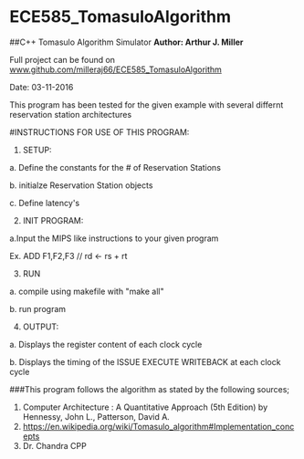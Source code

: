 # ECE585_TomasuloAlgorithm
##C++ Tomasulo Algorithm Simulator
**Author:   Arthur J. Miller**

Full project can be found on www.github.com/milleraj66/ECE585_TomasuloAlgorithm

Date: 03-11-2016
 
This program has been tested for the given example with several differnt reservation station architectures


#INSTRUCTIONS FOR USE OF THIS PROGRAM:
1. SETUP:

 a. Define the constants for the # of Reservation Stations 
 
 b. initialze Reservation Station objects

 c. Define latency's
 
2. INIT PROGRAM:

 a.Input the MIPS like instructions to your given program 
  
  Ex. ADD F1,F2,F3 // rd <- rs + rt
 
3. RUN

 a. compile using makefile with "make all"
 
 b. run program
 
4. OUTPUT:

 a. Displays the register content of each clock cycle
 
 b. Displays the timing of the ISSUE EXECUTE WRITEBACK at each clock cycle
 

###This program follows the algorithm as stated by the following sources;
1. Computer Architecture : A Quantitative Approach (5th Edition) by Hennessy, John L., Patterson, David A.
2. https://en.wikipedia.org/wiki/Tomasulo_algorithm#Implementation_concepts
3. Dr. Chandra CPP



 
